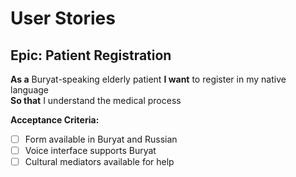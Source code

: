 # User Stories

## Epic: Patient Registration
**As a** Buryat-speaking elderly patient
**I want** to register in my native language  
**So that** I understand the medical process

**Acceptance Criteria:**
- [ ] Form available in Buryat and Russian
- [ ] Voice interface supports Buryat
- [ ] Cultural mediators available for help
